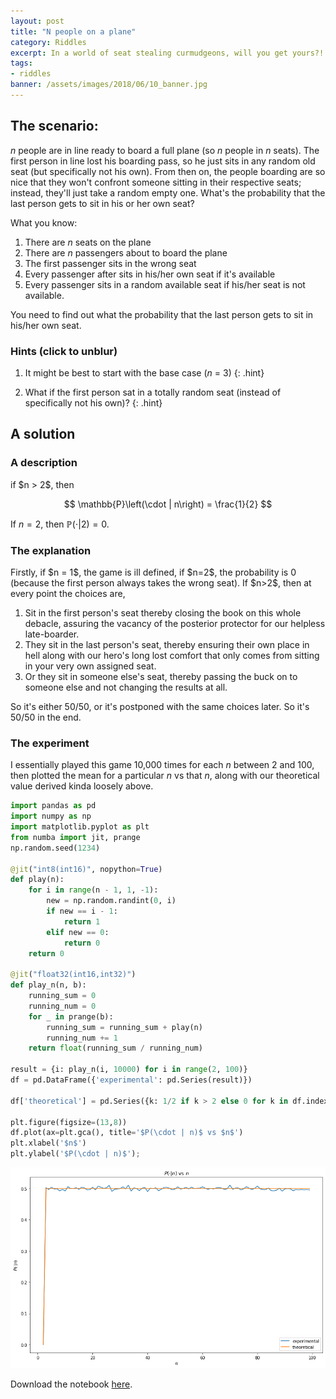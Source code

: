 ```yaml
---
layout: post
title: "N people on a plane"
category: Riddles
excerpt: In a world of seat stealing curmudgeons, will you get yours?!
tags:
- riddles
banner: /assets/images/2018/06/10_banner.jpg
---
```


## The scenario:

$n$ people are in line ready to board a full plane (so $n$ people in $n$ seats). The first person in line lost his boarding pass, so he just sits in any random old seat (but specifically not his own). From then on, the people boarding are so nice that they won't confront someone sitting in their respective seats; instead, they'll just take a random empty one. What's the probability that the last person gets to sit in his or her own seat?

What you know:

1. There are $n$ seats on the plane
1. There are $n$ passengers about to board the plane
1. The first passenger sits in the wrong seat
1. Every passenger after sits in his/her own seat if it's available
1. Every passenger sits in a random available seat if his/her seat is not available.

You need to find out what the probability that the last person gets to sit in his/her own seat.

### Hints (click to unblur)

1. It might be best to start with the base case ($n$ = 3)
    {: .hint}

1. What if the first person sat in a totally random seat (instead of specifically not his own)?
    {: .hint}

## A solution

### A description
<div class="hint" markdown="1">
if $n > 2$, then

$$ \mathbb{P}\left(\cdot | n\right) = \frac{1}{2} $$

If $n = 2$, then $\mathbb{P}\left(\cdot | 2\right) = 0$.
</div>


### The explanation
<div class='hint' markdown='1'>
Firstly, if $n = 1$, the game is ill defined, if $n=2$, the probability is 0 (because the first person always takes the wrong seat). If $n>2$, then at every point the choices are,

1. Sit in the first person's seat thereby closing the book on this whole debacle, assuring the vacancy of the posterior protector for our helpless late-boarder.
1. They sit in the last person's seat, thereby ensuring their own place in hell along with our hero's long lost comfort that only comes from sitting in your very own assigned seat.
1. Or they sit in someone else's seat, thereby passing the buck on to someone else and not changing the results at all.

So it's either 50/50, or it's postponed with the same choices later. So it's 50/50 in the end.
</div>

### The experiment

<div class="hint" markdown="1">

I essentially played this game 10,000 times for each $n$ between 2 and 100, then plotted the mean for a particular $n$ vs that $n$, along with our theoretical value derived kinda loosely above.

```python
import pandas as pd
import numpy as np
import matplotlib.pyplot as plt
from numba import jit, prange
np.random.seed(1234)

@jit("int8(int16)", nopython=True)
def play(n):
    for i in range(n - 1, 1, -1):
        new = np.random.randint(0, i)
        if new == i - 1:
            return 1
        elif new == 0:
            return 0
    return 0

@jit("float32(int16,int32)")
def play_n(n, b):
    running_sum = 0
    running_num = 0
    for _ in prange(b):
        running_sum = running_sum + play(n)
        running_num += 1
    return float(running_sum / running_num)

result = {i: play_n(i, 10000) for i in range(2, 100)}
df = pd.DataFrame({'experimental': pd.Series(result)})

df['theoretical'] = pd.Series({k: 1/2 if k > 2 else 0 for k in df.index})

plt.figure(figsize=(13,8))
df.plot(ax=plt.gca(), title='$P(\cdot | n)$ vs $n$')
plt.xlabel('$n$')
plt.ylabel('$P(\cdot | n)$');
```

![percentage plot](/assets/images/2018/06/10_percentagePlot.png)

Download the notebook [here](/assets/notebooks/2018/06/10_n_people_plane/notebook.ipynb).
</div>
